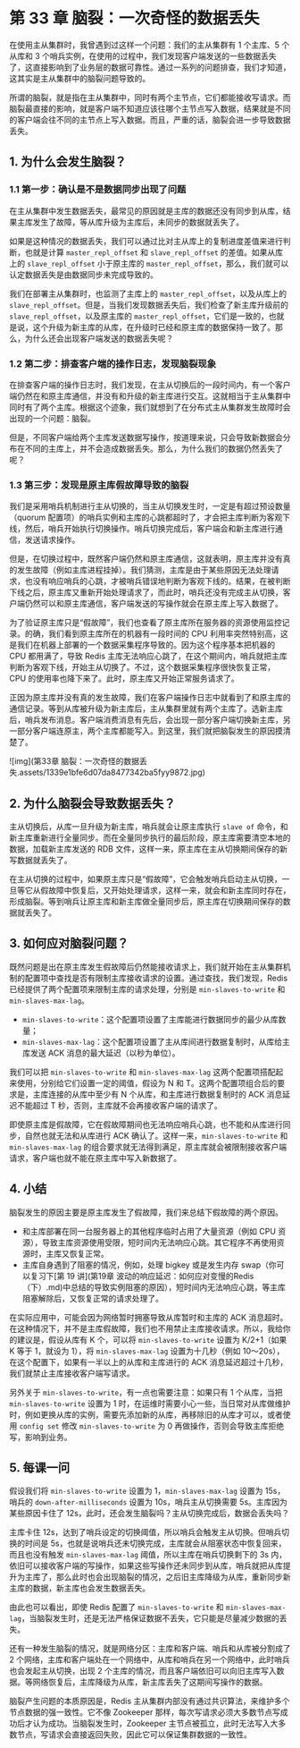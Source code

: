 # 第 33 章 脑裂：一次奇怪的数据丢失

在使用主从集群时，我曾遇到过这样一个问题：我们的主从集群有 1 个主库、5 个从库和 3 个哨兵实例，在使用的过程中，我们发现客户端发送的一些数据丢失了，这直接影响到了业务层的数据可靠性。通过一系列的问题排查，我们才知道，这其实是主从集群中的脑裂问题导致的。

所谓的脑裂，就是指在主从集群中，同时有两个主节点，它们都能接收写请求。而脑裂最直接的影响，就是客户端不知道应该往哪个主节点写入数据，结果就是不同的客户端会往不同的主节点上写入数据。而且，严重的话，脑裂会进一步导致数据丢失。

## 1. 为什么会发生脑裂？

### 1.1 第一步：确认是不是数据同步出现了问题

在主从集群中发生数据丢失，最常见的原因就是主库的数据还没有同步到从库，结果主库发生了故障，等从库升级为主库后，未同步的数据就丢失了。

如果是这种情况的数据丢失，我们可以通过比对主从库上的复制进度差值来进行判断，也就是计算 `master_repl_offset` 和 `slave_repl_offset` 的差值。如果从库上的 `slave_repl_offset` 小于原主库的 `master_repl_offset`，那么，我们就可以认定数据丢失是由数据同步未完成导致的。

我们在部署主从集群时，也监测了主库上的 `master_repl_offset`，以及从库上的 `slave_repl_offset`。但是，当我们发现数据丢失后，我们检查了新主库升级前的 `slave_repl_offset`，以及原主库的 `master_repl_offset`，它们是一致的，也就是说，这个升级为新主库的从库，在升级时已经和原主库的数据保持一致了。那么，为什么还会出现客户端发送的数据丢失呢？

### 1.2 第二步：排查客户端的操作日志，发现脑裂现象

在排查客户端的操作日志时，我们发现，在主从切换后的一段时间内，有一个客户端仍然在和原主库通信，并没有和升级的新主库进行交互。这就相当于主从集群中同时有了两个主库。根据这个迹象，我们就想到了在分布式主从集群发生故障时会出现的一个问题：脑裂。

但是，不同客户端给两个主库发送数据写操作，按道理来说，只会导致新数据会分布在不同的主库上，并不会造成数据丢失。那么，为什么我们的数据仍然丢失了呢？

### 1.3 第三步：发现是原主库假故障导致的脑裂

我们是采用哨兵机制进行主从切换的，当主从切换发生时，一定是有超过预设数量（quorum 配置项）的哨兵实例和主库的心跳都超时了，才会把主库判断为客观下线，然后，哨兵开始执行切换操作。哨兵切换完成后，客户端会和新主库进行通信，发送请求操作。

但是，在切换过程中，既然客户端仍然和原主库通信，这就表明，原主库并没有真的发生故障（例如主库进程挂掉）。我们猜测，主库是由于某些原因无法处理请求，也没有响应哨兵的心跳，才被哨兵错误地判断为客观下线的。结果，在被判断下线之后，原主库又重新开始处理请求了，而此时，哨兵还没有完成主从切换，客户端仍然可以和原主库通信，客户端发送的写操作就会在原主库上写入数据了。

为了验证原主库只是“假故障”，我们也查看了原主库所在服务器的资源使用监控记录。的确，我们看到原主库所在的机器有一段时间的 CPU 利用率突然特别高，这是我们在机器上部署的一个数据采集程序导致的。因为这个程序基本把机器的 CPU 都用满了，导致 Redis 主库无法响应心跳了，在这个期间内，哨兵就把主库判断为客观下线，开始主从切换了。不过，这个数据采集程序很快恢复正常，CPU 的使用率也降下来了。此时，原主库又开始正常服务请求了。

正因为原主库并没有真的发生故障，我们在客户端操作日志中就看到了和原主库的通信记录。等到从库被升级为新主库后，主从集群里就有两个主库了。选新主库后，哨兵发布消息。客户端消费消息有先后，会出现一部分客户端切换新主库，另一部分客户端连原主，两个主库都能写入。到这里，我们就把脑裂发生的原因摸清楚了。

![img](第33章 脑裂：一次奇怪的数据丢失.assets/1339e1bfe6d07da8477342ba5fyy9872.jpg)

## 2. 为什么脑裂会导致数据丢失？

主从切换后，从库一旦升级为新主库，哨兵就会让原主库执行 `slave of` 命令，和新主库重新进行全量同步。而在全量同步执行的最后阶段，原主库需要清空本地的数据，加载新主库发送的 RDB 文件，这样一来，原主库在主从切换期间保存的新写数据就丢失了。

在主从切换的过程中，如果原主库只是“假故障”，它会触发哨兵启动主从切换，一旦等它从假故障中恢复后，又开始处理请求，这样一来，就会和新主库同时存在，形成脑裂。等到哨兵让原主库和新主库做全量同步后，原主库在切换期间保存的数据就丢失了。

## 3. 如何应对脑裂问题？

既然问题是出在原主库发生假故障后仍然能接收请求上，我们就开始在主从集群机制的配置项中查找是否有限制主库接收请求的设置。通过查找，我们发现，Redis 已经提供了两个配置项来限制主库的请求处理，分别是 `min-slaves-to-write` 和 `min-slaves-max-lag`。

- `min-slaves-to-write`：这个配置项设置了主库能进行数据同步的最少从库数量；
- `min-slaves-max-lag`：这个配置项设置了主从库间进行数据复制时，从库给主库发送 ACK 消息的最大延迟（以秒为单位）。

我们可以把 `min-slaves-to-write` 和 `min-slaves-max-lag` 这两个配置项搭配起来使用，分别给它们设置一定的阈值，假设为 N 和 T。这两个配置项组合后的要求是，主库连接的从库中至少有 N 个从库，和主库进行数据复制时的 ACK 消息延迟不能超过 T 秒，否则，主库就不会再接收客户端的请求了。

即使原主库是假故障，它在假故障期间也无法响应哨兵心跳，也不能和从库进行同步，自然也就无法和从库进行 ACK 确认了。这样一来，`min-slaves-to-write` 和 `min-slaves-max-lag` 的组合要求就无法得到满足，原主库就会被限制接收客户端请求，客户端也就不能在原主库中写入新数据了。

## 4. 小结

脑裂发生的原因主要是原主库发生了假故障，我们来总结下假故障的两个原因。

- 和主库部署在同一台服务器上的其他程序临时占用了大量资源（例如 CPU 资源），导致主库资源使用受限，短时间内无法响应心跳。其它程序不再使用资源时，主库又恢复正常。
- 主库自身遇到了阻塞的情况，例如，处理 bigkey 或是发生内存 swap（你可以复习下[第 19 讲](第19章 波动的响应延迟：如何应对变慢的Redis（下）.md)中总结的导致实例阻塞的原因），短时间内无法响应心跳，等主库阻塞解除后，又恢复正常的请求处理了。

在实际应用中，可能会因为网络暂时拥塞导致从库暂时和主库的 ACK 消息超时。在这种情况下，并不是主库假故障，我们也不用禁止主库接收请求。所以，我给你的建议是，假设从库有 K 个，可以将 `min-slaves-to-write` 设置为 K/2+1（如果 K 等于 1，就设为 1），将 `min-slaves-max-lag` 设置为十几秒（例如 10～20s），在这个配置下，如果有一半以上的从库和主库进行的 ACK 消息延迟超过十几秒，我们就禁止主库接收客户端写请求。

另外关于 `min-slaves-to-write`，有一点也需要注意：如果只有 1 个从库，当把 `min-slaves-to-write` 设置为 1 时，在运维时需要小心一些，当日常对从库做维护时，例如更换从库的实例，需要先添加新的从库，再移除旧的从库才可以，或者使用 `config set` 修改 `min-slaves-to-write` 为 0 再做操作，否则会导致主库拒绝写，影响到业务。

## 5. 每课一问

假设我们将 `min-slaves-to-write` 设置为 1，`min-slaves-max-lag` 设置为 15s，哨兵的 `down-after-milliseconds` 设置为 10s，哨兵主从切换需要 5s。主库因为某些原因卡住了 12s，此时，还会发生脑裂吗？主从切换完成后，数据会丢失吗？

主库卡住 12s，达到了哨兵设定的切换阈值，所以哨兵会触发主从切换。但哨兵切换的时间是 5s，也就是说哨兵还未切换完成，主库就会从阻塞状态中恢复回来，而且也没有触发 `min-slaves-max-lag` 阈值，所以主库在哨兵切换剩下的 3s 内，依旧可以接收客户端的写操作，如果这些写操作还未同步到从库，哨兵就把从库提升为主库了，那么此时也会出现脑裂的情况，之后旧主库降级为从库，重新同步新主库的数据，新主库也会发生数据丢失。

由此也可以看出，即使 Redis 配置了 `min-slaves-to-write` 和 `min-slaves-max-lag`，当脑裂发生时，还是无法严格保证数据不丢失，它只能是尽量减少数据的丢失。

还有一种发生脑裂的情况，就是网络分区：主库和客户端、哨兵和从库被分割成了 2 个网络，主库和客户端处在一个网络中，从库和哨兵在另一个网络中，此时哨兵也会发起主从切换，出现 2 个主库的情况，而且客户端依旧可以向旧主库写入数据。等网络恢复后，主库降级为从库，新主库丢失了这期间写操作的数据。

脑裂产生问题的本质原因是，Redis 主从集群内部没有通过共识算法，来维护多个节点数据的强一致性。它不像 Zookeeper 那样，每次写请求必须大多数节点写成功后才认为成功。当脑裂发生时，Zookeeper 主节点被孤立，此时无法写入大多数节点，写请求会直接返回失败，因此它可以保证集群数据的一致性。